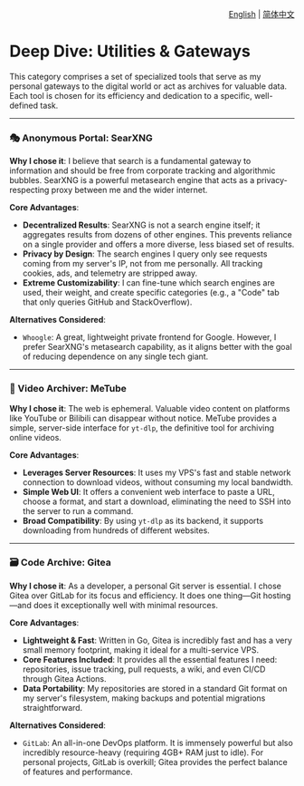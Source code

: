 <p align="right">
  <a href="./utilities-and-gateways.md">English</a> | <a href="./utilities-and-gateways_zh-CN.md">简体中文</a>
</p>

# Deep Dive: Utilities & Gateways

This category comprises a set of specialized tools that serve as my personal gateways to the digital world or act as archives for valuable data. Each tool is chosen for its efficiency and dedication to a specific, well-defined task.

---

### 🎭 Anonymous Portal: SearXNG

**Why I chose it**: I believe that search is a fundamental gateway to information and should be free from corporate tracking and algorithmic bubbles. SearXNG is a powerful metasearch engine that acts as a privacy-respecting proxy between me and the wider internet.

**Core Advantages**:
*   **Decentralized Results**: SearXNG is not a search engine itself; it aggregates results from dozens of other engines. This prevents reliance on a single provider and offers a more diverse, less biased set of results.
*   **Privacy by Design**: The search engines I query only see requests coming from my server's IP, not from me personally. All tracking cookies, ads, and telemetry are stripped away.
*   **Extreme Customizability**: I can fine-tune which search engines are used, their weight, and create specific categories (e.g., a "Code" tab that only queries GitHub and StackOverflow).

**Alternatives Considered**:
*   `Whoogle`: A great, lightweight private frontend for Google. However, I prefer SearXNG's metasearch capability, as it aligns better with the goal of reducing dependence on any single tech giant.

---

### 📼 Video Archiver: MeTube

**Why I chose it**: The web is ephemeral. Valuable video content on platforms like YouTube or Bilibili can disappear without notice. MeTube provides a simple, server-side interface for `yt-dlp`, the definitive tool for archiving online videos.

**Core Advantages**:
*   **Leverages Server Resources**: It uses my VPS's fast and stable network connection to download videos, without consuming my local bandwidth.
*   **Simple Web UI**: It offers a convenient web interface to paste a URL, choose a format, and start a download, eliminating the need to SSH into the server to run a command.
*   **Broad Compatibility**: By using `yt-dlp` as its backend, it supports downloading from hundreds of different websites.

---

### 🗃️ Code Archive: Gitea

**Why I chose it**: As a developer, a personal Git server is essential. I chose Gitea over GitLab for its focus and efficiency. It does one thing—Git hosting—and does it exceptionally well with minimal resources.

**Core Advantages**:
*   **Lightweight & Fast**: Written in Go, Gitea is incredibly fast and has a very small memory footprint, making it ideal for a multi-service VPS.
*   **Core Features Included**: It provides all the essential features I need: repositories, issue tracking, pull requests, a wiki, and even CI/CD through Gitea Actions.
*   **Data Portability**: My repositories are stored in a standard Git format on my server's filesystem, making backups and potential migrations straightforward.

**Alternatives Considered**:
*   `GitLab`: An all-in-one DevOps platform. It is immensely powerful but also incredibly resource-heavy (requiring 4GB+ RAM just to idle). For personal projects, GitLab is overkill; Gitea provides the perfect balance of features and performance.